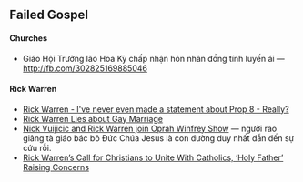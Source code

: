 ## Failed Gospel

#### Churches

- Giáo Hội Trưởng lão Hoa Kỳ chấp nhận hôn nhân đồng tính luyến ái — http://fb.com/302825169885046

#### Rick Warren

- [Rick Warren - I've never even made a statement about Prop 8 - Really?](https://www.youtube.com/watch?v=jZEb9gx42oM)
- [Rick Warren Lies about Gay Marriage](https://www.youtube.com/watch?v=v6LCncrBWGY)
- [Nick Vuijicic and Rick Warren join Oprah Winfrey Show](https://www.youtube.com/watch?v=SetiLu6mPjc) — người rao giảng tà giáo bác bỏ Đức Chúa Jesus là con đường duy nhất dẫn đến sự cứu rỗi.
- [Rick Warren’s Call for Christians to Unite With Catholics, ‘Holy Father’ Raising Concerns](http://christiannews.net/2014/12/02/rick-warrens-call-for-christians-to-unite-with-catholics-holy-father-raising-concerns/)
